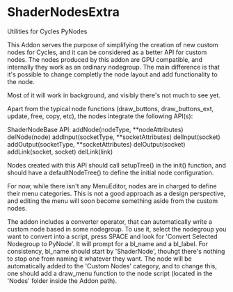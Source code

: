 # ShaderNodesExtra
Utilities for Cycles PyNodes

This Addon serves the purpose of simplifying the creation of new custom nodes for Cycles, and it can be considered as a better API for custom nodes.
The nodes produced by this addon are GPU compatible, and internally they work as an ordinary nodegroup. The main difference is that it's possible to change completly the node layout and add functionality to the node.

Most of it will work in background, and visibly there's not much to see yet.

Apart from the typical node functions (draw_buttons, draw_buttons_ext, update, free, copy, etc), the nodes integrate the following API(s):

ShaderNodeBase API:
  addNode(nodeType, **nodeAttributes)
  delNode(node)
  addInput(socketType, **socketAttributes)
  delInput(socket)
  addOutput(socketType, **socketAttributes)
  delOutput(socket)
  addLink(socket, socket)
  delLink(link)

Nodes created with this API should call setupTree() in the init() function, and should have a defaultNodeTree() to define the initial node configuration.

For now, while there isn't any MenuEditor, nodes are in charged to define their menu categories. This is not a good approach as a design perspective, and editing the menu will soon become something aside from the custom nodes.

The addon includes a converter operator, that can automatically write a custom node based in some nodegroup.
To use it, select the nodegroup you want to convert into a script, press SPACE and look for 'Convert Selected Nodegroup to PyNode'. It will prompt for a bl_name and a bl_label. For consistency, bl_name should start by 'ShaderNode', thouhgt there's nothing to stop one from naming it whatever they want.
The node will be automatically added to the 'Custom Nodes' category, and to change this, one should add a draw_menu function to the node script (located in the 'Nodes' folder inside the Addon path).
